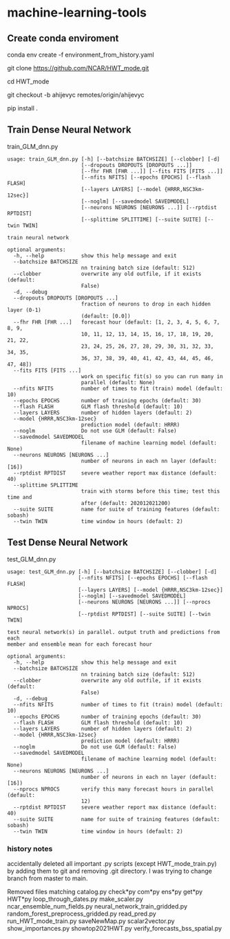 # machine-learning-tools

## Create conda enviroment

conda env create -f environment_from_history.yaml

git clone https://github.com/NCAR/HWT_mode.git

cd HWT_mode

git checkout -b ahijevyc remotes/origin/ahijevyc

pip install . 

## Train Dense Neural Network

train_GLM_dnn.py

```
usage: train_GLM_dnn.py [-h] [--batchsize BATCHSIZE] [--clobber] [-d]
                        [--dropouts DROPOUTS [DROPOUTS ...]]
                        [--fhr FHR [FHR ...]] [--fits FITS [FITS ...]]
                        [--nfits NFITS] [--epochs EPOCHS] [--flash FLASH]
                        [--layers LAYERS] [--model {HRRR,NSC3km-12sec}]
                        [--noglm] [--savedmodel SAVEDMODEL]
                        [--neurons NEURONS [NEURONS ...]] [--rptdist RPTDIST]
                        [--splittime SPLITTIME] [--suite SUITE] [--twin TWIN]

train neural network

optional arguments:
  -h, --help            show this help message and exit
  --batchsize BATCHSIZE
                        nn training batch size (default: 512)
  --clobber             overwrite any old outfile, if it exists (default:
                        False)
  -d, --debug
  --dropouts DROPOUTS [DROPOUTS ...]
                        fraction of neurons to drop in each hidden layer (0-1)
                        (default: [0.0])
  --fhr FHR [FHR ...]   forecast hour (default: [1, 2, 3, 4, 5, 6, 7, 8, 9,
                        10, 11, 12, 13, 14, 15, 16, 17, 18, 19, 20, 21, 22,
                        23, 24, 25, 26, 27, 28, 29, 30, 31, 32, 33, 34, 35,
                        36, 37, 38, 39, 40, 41, 42, 43, 44, 45, 46, 47, 48])
  --fits FITS [FITS ...]
                        work on specific fit(s) so you can run many in
                        parallel (default: None)
  --nfits NFITS         number of times to fit (train) model (default: 10)
  --epochs EPOCHS       number of training epochs (default: 30)
  --flash FLASH         GLM flash threshold (default: 10)
  --layers LAYERS       number of hidden layers (default: 2)
  --model {HRRR,NSC3km-12sec}
                        prediction model (default: HRRR)
  --noglm               Do not use GLM (default: False)
  --savedmodel SAVEDMODEL
                        filename of machine learning model (default: None)
  --neurons NEURONS [NEURONS ...]
                        number of neurons in each nn layer (default: [16])
  --rptdist RPTDIST     severe weather report max distance (default: 40)
  --splittime SPLITTIME
                        train with storms before this time; test this time and
                        after (default: 202012021200)
  --suite SUITE         name for suite of training features (default: sobash)
  --twin TWIN           time window in hours (default: 2)

```

## Test Dense Neural Network

test_GLM_dnn.py

```
usage: test_GLM_dnn.py [-h] [--batchsize BATCHSIZE] [--clobber] [-d]
                       [--nfits NFITS] [--epochs EPOCHS] [--flash FLASH]
                       [--layers LAYERS] [--model {HRRR,NSC3km-12sec}]
                       [--noglm] [--savedmodel SAVEDMODEL]
                       [--neurons NEURONS [NEURONS ...]] [--nprocs NPROCS]
                       [--rptdist RPTDIST] [--suite SUITE] [--twin TWIN]

test neural network(s) in parallel. output truth and predictions from each
member and ensemble mean for each forecast hour

optional arguments:
  -h, --help            show this help message and exit
  --batchsize BATCHSIZE
                        nn training batch size (default: 512)
  --clobber             overwrite any old outfile, if it exists (default:
                        False)
  -d, --debug
  --nfits NFITS         number of times to fit (train) model (default: 10)
  --epochs EPOCHS       number of training epochs (default: 30)
  --flash FLASH         GLM flash threshold (default: 10)
  --layers LAYERS       number of hidden layers (default: 2)
  --model {HRRR,NSC3km-12sec}
                        prediction model (default: HRRR)
  --noglm               Do not use GLM (default: False)
  --savedmodel SAVEDMODEL
                        filename of machine learning model (default: None)
  --neurons NEURONS [NEURONS ...]
                        number of neurons in each nn layer (default: [16])
  --nprocs NPROCS       verify this many forecast hours in parallel (default:
                        12)
  --rptdist RPTDIST     severe weather report max distance (default: 40)
  --suite SUITE         name for suite of training features (default: sobash)
  --twin TWIN           time window in hours (default: 2)
```

### history notes
accidentally deleted all important .py scripts (except HWT_mode_train.py) by adding them to git
and removing .git directory. I was trying to change branch from master to main.

Removed files matching
catalog.py check\*py com\*py ens\*py get\*py HWT\*py loop_through_dates.py make_scaler.py ncar_ensemble_num_fields.py neural_network_train_gridded.py random_forest_preprocess_gridded.py read_pred.py run_HWT_mode_train.py saveNewMap.py scalar2vector.py show_importances.py showtop2021HWT.py verify_forecasts_bss_spatial.py
